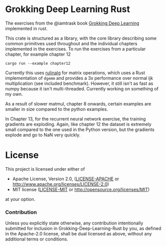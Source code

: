 # Grokking Deep Learning Rust

The exercises from the @iamtrask book [Grokking Deep Learning](https://manning.com/books/grokking-deep-learning) implemented in rust.

This crate is structured as a library, with the core library describing some common primitives used throughout and the individual chapters implemented in the exercises. To run the exercises from a particular chapter, for example chapter 12

```
cargo run --example chapter12
```

Currently this uses [rulinalg](https://docs.rs/rulinalg) for matrix operations, which uses a Rust implementation of `dgemm` and provides a 3x performance over normal ijk multiplication (see included benchmark). However, it still isn't as fast as numpy because it isn't multi-threaded. Currently working on something of my own.

As a result of slower matmul, chapter 8 onwards, certain examples are smaller in size compared to the python examples.

In Chapter 13, for the recurrent neural network exercise, the training gradients are exploding. Again, like chapter 12 the dataset is extremely small compared to the one used in the Python version, but the gradients explode and go to NaN very quickly.

# License

This project is licensed under either of

 * Apache License, Version 2.0, ([LICENSE-APACHE](LICENSE-APACHE) or
   http://www.apache.org/licenses/LICENSE-2.0)
 * MIT license ([LICENSE-MIT](LICENSE-MIT) or
   http://opensource.org/licenses/MIT)

at your option.

### Contribution

Unless you explicitly state otherwise, any contribution intentionally submitted
for inclusion in Grokking-Deep-Learning-Rust by you, as defined in the Apache-2.0 license, shall be
dual licensed as above, without any additional terms or conditions.
